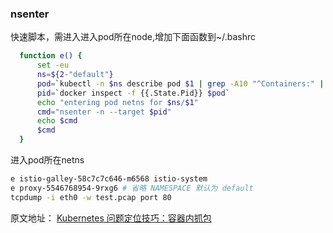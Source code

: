 ### nsenter

快速脚本，需进入进入pod所在node,增加下面函数到~/.bashrc

```bash
  function e() {
      set -eu
      ns=${2-"default"}
      pod=`kubectl -n $ns describe pod $1 | grep -A10 "^Containers:" | grep -Eo 'docker://.*$' | head -n 1 | sed 's/docker:\/\/\(.*\)$/\1/'`
      pid=`docker inspect -f {{.State.Pid}} $pod`
      echo "entering pod netns for $ns/$1"
      cmd="nsenter -n --target $pid"
      echo $cmd
      $cmd
  }
```

进入pod所在netns

```bash
e istio-galley-58c7c7c646-m6568 istio-system
e proxy-5546768954-9rxg6 # 省略 NAMESPACE 默认为 default
tcpdump -i eth0 -w test.pcap port 80
```

原文地址： [Kubernetes 问题定位技巧：容器内抓包](https://imroc.io/posts/kubernetes/capture-packets-in-container/)

